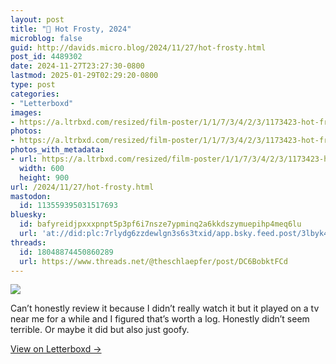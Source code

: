```yaml
---
layout: post
title: "🍿 Hot Frosty, 2024"
microblog: false
guid: http://davids.micro.blog/2024/11/27/hot-frosty.html
post_id: 4489302
date: 2024-11-27T23:27:30-0800
lastmod: 2025-01-29T02:29:20-0800
type: post
categories:
- "Letterboxd"
images:
- https://a.ltrbxd.com/resized/film-poster/1/1/7/3/4/2/3/1173423-hot-frosty-0-600-0-900-crop.jpg?v=3c1c42b6f5
photos:
- https://a.ltrbxd.com/resized/film-poster/1/1/7/3/4/2/3/1173423-hot-frosty-0-600-0-900-crop.jpg?v=3c1c42b6f5
photos_with_metadata:
- url: https://a.ltrbxd.com/resized/film-poster/1/1/7/3/4/2/3/1173423-hot-frosty-0-600-0-900-crop.jpg?v=3c1c42b6f5
  width: 600
  height: 900
url: /2024/11/27/hot-frosty.html
mastodon:
  id: 113559395031517693
bluesky:
  id: bafyreidjpxxxpnpt5p3pf6i7nsze7ypminq2a6kkdszymuepihp4meq6lu
  url: 'at://did:plc:7rlydg6zzdewlgn3s6s3txid/app.bsky.feed.post/3lbyk45dwi52f'
threads:
  id: 18048874450860289
  url: https://www.threads.net/@theschlaepfer/post/DC6BobktFCd
---
```

 <p><img src="https://a.ltrbxd.com/resized/film-poster/1/1/7/3/4/2/3/1173423-hot-frosty-0-600-0-900-crop.jpg?v=3c1c42b6f5"/></p> <p>Can’t honestly review it because I didn’t really watch it but it played on a tv near me for a while and I figured that’s worth a log. Honestly didn’t seem terrible. Or maybe it did but also just goofy.</p> 
<p><a href="https://letterboxd.com/theschlaepfer/film/hot-frosty/">View on Letterboxd →</a></p>

